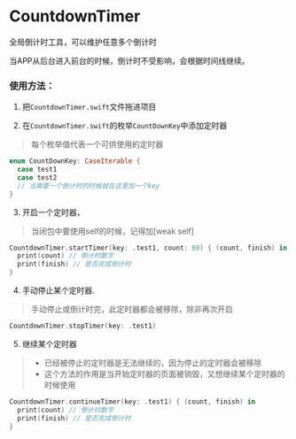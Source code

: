 # CountdownTimer

全局倒计时工具，可以维护任意多个倒计时

当APP从后台进入前台的时候，倒计时不受影响，会根据时间线继续。

### 使用方法：

1. 把`CountdownTimer.swift`文件拖进项目

2. 在`CountdownTimer.swift`的枚举`CountDownKey`中添加定时器
> 每个枚举值代表一个可供使用的定时器
```swift
enum CountDownKey: CaseIterable {
  case test1
  case test2
  // 当需要一个倒计时的时候就在这里加一个key
}

```

3. 开启一个定时器，
> 当闭包中要使用self的时候，记得加[weak self]
```swift
CountdownTimer.startTimer(key: .test1, count: 60) { (count, finish) in
  print(count) // 倒计时数字
  print(finish) // 是否完成倒计时
}
```

4. 手动停止某个定时器. 
> 手动停止或倒计时完，此定时器都会被移除，除非再次开启
```swift
CountdownTimer.stopTimer(key: .test1)
```

5. 继续某个定时器
> - 已经被停止的定时器是无法继续的，因为停止的定时器会被移除
> - 这个方法的作用是当开始定时器的页面被销毁，又想继续某个定时器的时候使用
```swift
CountdownTimer.continueTimer(key: .test1) { (count, finish) in
  print(count) // 倒计时数字
  print(finish) // 是否完成倒计时
}
```

